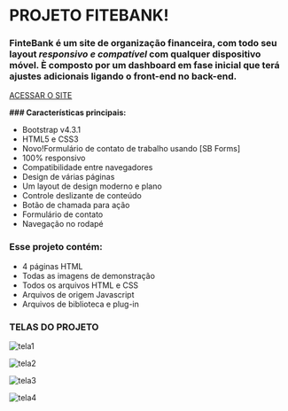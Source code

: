 # PROJETO FITEBANK!

### **FinteBank** é um site de organização financeira, com todo seu layout _**responsivo e compatível**_ com qualquer dispositivo móvel. È composto por um dashboard em fase inicial que terá ajustes adicionais ligando o **front-end** no **back-end**. 

[ACESSAR O SITE](https://brendribeiro.github.io/ProjetoFinteBank/)

**### Características principais:**

- Bootstrap v4.3.1
- HTML5 e CSS3
- Novo!Formulário de contato de trabalho usando [SB Forms]
- 100% responsivo
- Compatibilidade entre navegadores
- Design de várias páginas
- Um layout de design moderno e plano
- Controle deslizante de conteúdo
- Botão de chamada para ação
- Formulário de contato
- Navegação no rodapé


### Esse projeto contém:
- 4 páginas HTML
- Todas as imagens de demonstração
- Todos os arquivos HTML e CSS
- Arquivos de origem Javascript
- Arquivos de biblioteca e plug-in


### TELAS DO PROJETO

![tela1](https://user-images.githubusercontent.com/105887497/175614921-ab554db3-7c85-4753-89d9-56d022986109.png)

![tela2](https://user-images.githubusercontent.com/105887497/175614934-9a4037b9-01ac-449f-a3ca-722d912dd392.png)

![tela3](https://user-images.githubusercontent.com/105887497/175614936-612e39c1-3df4-4ae8-9535-8b62d20ea005.png)

![tela4](https://user-images.githubusercontent.com/105887497/175614940-55585e9b-a638-4904-87dd-3e00cb1836d5.png)
